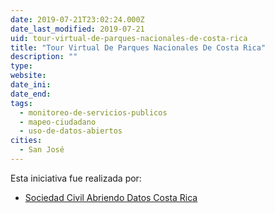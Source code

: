 ```yaml
---
date: 2019-07-21T23:02:24.000Z
date_last_modified: 2019-07-21
uid: tour-virtual-de-parques-nacionales-de-costa-rica
title: "Tour Virtual De Parques Nacionales De Costa Rica"
description: ""
type: 
website: 
date_ini: 
date_end: 
tags:
  - monitoreo-de-servicios-publicos
  - mapeo-ciudadano
  - uso-de-datos-abiertos
cities: 
  - San José
---
```


Esta iniciativa fue realizada por:

- [Sociedad Civil Abriendo Datos Costa Rica](/i/sociedad-civil-abriendo-datos-costa-rica.html)
